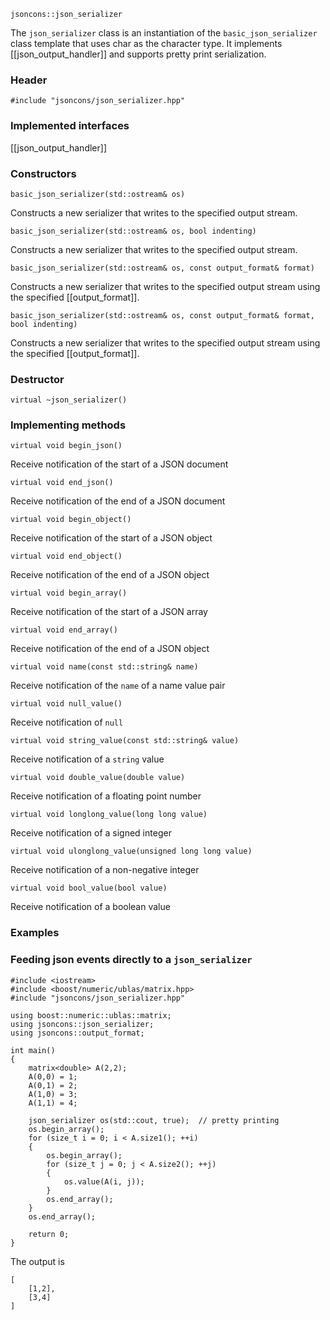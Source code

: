     jsoncons::json_serializer

The `json_serializer` class is an instantiation of the `basic_json_serializer` class template that uses char as the character type. It implements [[json_output_handler]] and supports pretty print serialization.

### Header

    #include "jsoncons/json_serializer.hpp"

### Implemented interfaces

[[json_output_handler]]

### Constructors

    basic_json_serializer(std::ostream& os)
Constructs a new serializer that writes to the specified output stream.

    basic_json_serializer(std::ostream& os, bool indenting)
Constructs a new serializer that writes to the specified output stream.

    basic_json_serializer(std::ostream& os, const output_format& format)
Constructs a new serializer that writes to the specified output stream using the specified [[output_format]].

    basic_json_serializer(std::ostream& os, const output_format& format, bool indenting)
Constructs a new serializer that writes to the specified output stream using the specified [[output_format]].

### Destructor

    virtual ~json_serializer()

### Implementing methods

    virtual void begin_json()
Receive notification of the start of a JSON document

    virtual void end_json()
Receive notification of the end of a JSON document

    virtual void begin_object()
Receive notification of the start of a JSON object

    virtual void end_object()
Receive notification of the end of a JSON object

    virtual void begin_array()
Receive notification of the start of a JSON array

    virtual void end_array()
Receive notification of the end of a JSON object

    virtual void name(const std::string& name)
Receive notification of the `name` of a name value pair

    virtual void null_value()
Receive notification of `null`

    virtual void string_value(const std::string& value)
Receive notification of a `string` value

    virtual void double_value(double value)
Receive notification of a floating point number

    virtual void longlong_value(long long value)
Receive notification of a signed integer

    virtual void ulonglong_value(unsigned long long value)
Receive notification of a non-negative integer

    virtual void bool_value(bool value)
Receive notification of a boolean value

### Examples

### Feeding json events directly to a `json_serializer`

    #include <iostream>
    #include <boost/numeric/ublas/matrix.hpp>
    #include "jsoncons/json_serializer.hpp"

    using boost::numeric::ublas::matrix;
    using jsoncons::json_serializer;
    using jsoncons::output_format;

    int main()
    {
        matrix<double> A(2,2);
        A(0,0) = 1;
        A(0,1) = 2;
        A(1,0) = 3;
        A(1,1) = 4;

        json_serializer os(std::cout, true);  // pretty printing
        os.begin_array();
        for (size_t i = 0; i < A.size1(); ++i)
        {
            os.begin_array();
            for (size_t j = 0; j < A.size2(); ++j)
            {
                os.value(A(i, j));
            }
            os.end_array();
        }
        os.end_array();

        return 0;
    }

The output is

    [
        [1,2],
        [3,4]
    ]

